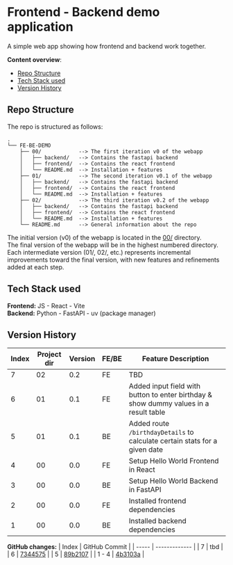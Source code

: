 # Frontend - Backend demo application
A simple web app showing how frontend and backend work together.

**Content overview**:
- [Repo Structure](#repo-structure)
- [Tech Stack used](#tech-stack-used)
- [Version History](#version-history)

## Repo Structure
The repo is structured as follows:
```
.
└── FE-BE-DEMO
    ├── 00/            --> The first iteration v0 of the webapp
    │   ├── backend/   --> Contains the fastapi backend
    │   ├── frontend/  --> Contains the react frontend 
    │   └── README.md  --> Installation + features
    ├── 01/            --> The second iteration v0.1 of the webapp
    │   ├── backend/   --> Contains the fastapi backend
    │   ├── frontend/  --> Contains the react frontend  
    │   └── README.md  --> Installation + features
    ├── 02/            --> The third iteration v0.2 of the webapp
    │   ├── backend/   --> Contains the fastapi backend
    │   ├── frontend/  --> Contains the react frontend  
    │   └── README.md  --> Installation + features
    └── README.md      --> General information about the repo
```

The initial version (v0) of the webapp is located in the [00/](./00/) directory. <br />
The final version of the webapp will be in the highest numbered directory. <br />
Each intermediate version (01/, 02/, etc.) represents incremental improvements toward the final version, with new features and refinements added at each step.

## Tech Stack used
**Frontend:** JS - React - Vite <br />
**Backend:** Python - FastAPI - uv (package manager)


## Version History

| Index | Project dir | Version | FE/BE | Feature Description             |
| ----- | ----------- | ------- | ----- | ------------------------------- |
| 7    | 02          | 0.2    | FE    | TBD  |
| 6    | 01          | 0.1     | FE    | Added input field with button to enter birthday & show dummy values in a result table |
| 5    | 01          | 0.1     | BE    | Added route `/birthdayDetails` to calculate certain stats for a given date  |
| 4     | 00          | 0.0     | FE    | Setup Hello World Frontend in React  |
| 3     | 00          | 0.0     | BE    | Setup Hello World Backend in FastAPI |
| 2     | 00          | 0.0     | FE    | Installed frontend dependencies  |
| 1     | 00          | 0.0     | BE    | Installed backend dependencies |

**GitHub changes:**
| Index | GitHub Commit |
| ----- | ------------- |
| 7     | tbd    |
| 6     | [7344575](https://github.com/dfauland/fe-be-demo/commit/7344575e89ed720ef9614ccf7812cfb0340f3739) |
| 5     | [89b2107](https://github.com/dfauland/fe-be-demo/commit/89b2107a782318223e5bfe9dfeb7a3e76c8ae1f5) |
| 1 - 4 | [4b3103a](https://github.com/dfauland/fe-be-demo/commit/4b3103a1768134507f33b92e0cfadd1a2dec22a4) |
